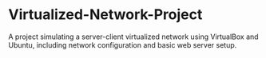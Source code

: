 # Virtualized-Network-Project
A project simulating a server-client virtualized network using VirtualBox and Ubuntu, including network configuration and basic web server setup.

